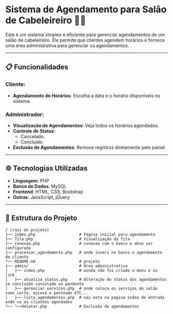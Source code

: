 # Sistema de Agendamento para Salão de Cabeleireiro 💇‍♀️

Este é um sistema simples e eficiente para gerenciar agendamentos de um salão de cabeleireiro. Ele permite que clientes agendem horários e fornece uma área administrativa para gerenciar os agendamentos.

---

## 📋 Funcionalidades

### Cliente:
- **Agendamento de Horários**: Escolha a data e o horário disponíveis no sistema.

### Administrador:
- **Visualização de Agendamentos**: Veja todos os horários agendados.
- **Controle de Status**:
  - Cancelado.
  - Concluído.
- **Exclusão de Agendamentos**: Remova registros diretamente pelo painel.

---

## ⚙️ Tecnologias Utilizadas

- **Linguagem**: PHP
- **Banco de Dados**: MySQL
- **Frontend**: HTML, CSS, Bootstrap
- **Outras**: JavaScript, jQuery

---

## 📂 Estrutura do Projeto

```plaintext
/ (raiz do projeto)
├── index.php                   # Página inicial para agendamento
├── fila.php                    # Visualização da fila
├── conexao.php                 # conexao com o banco e deve ser configurada 
├── processar_agendamento.php   # onde inseri no banco o agendamento do cliente
└── README.md                   # projeto 
├── admin/                      # Área administrativa
│   ├── index.php               # ainda não foi criado o menu e os link
│   ├── atualiza_status.php     # Alteração do status dos agendamentos se concluido cancelado ou pendente
│   ├── gerenciar_servicos.php  # onde coloca os serviços do salão como corte, escova e penteado ETC...
│   ├── lista_agendamentos.php  # vai esta na pagina index de entrada onde ve os clientes agendados
└── └──deletar.php              # Exclusão de agendamentos
